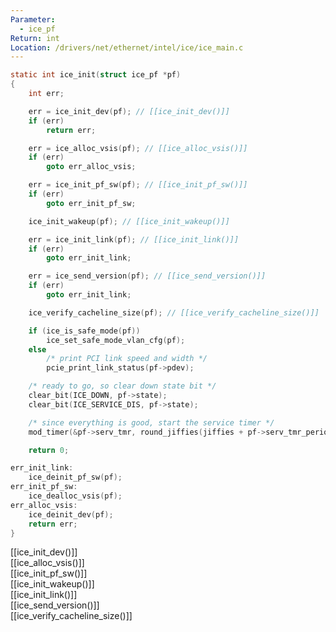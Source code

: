 ```yaml
---
Parameter:
  - ice_pf
Return: int
Location: /drivers/net/ethernet/intel/ice/ice_main.c
---
```


```c title=ice_init()
static int ice_init(struct ice_pf *pf)
{
	int err;

	err = ice_init_dev(pf); // [[ice_init_dev()]]
	if (err)
		return err;

	err = ice_alloc_vsis(pf); // [[ice_alloc_vsis()]]
	if (err)
		goto err_alloc_vsis;

	err = ice_init_pf_sw(pf); // [[ice_init_pf_sw()]]
	if (err)
		goto err_init_pf_sw;

	ice_init_wakeup(pf); // [[ice_init_wakeup()]]

	err = ice_init_link(pf); // [[ice_init_link()]]
	if (err)
		goto err_init_link;

	err = ice_send_version(pf); // [[ice_send_version()]]
	if (err)
		goto err_init_link;

	ice_verify_cacheline_size(pf); // [[ice_verify_cacheline_size()]]

	if (ice_is_safe_mode(pf))
		ice_set_safe_mode_vlan_cfg(pf);
	else
		/* print PCI link speed and width */
		pcie_print_link_status(pf->pdev);

	/* ready to go, so clear down state bit */
	clear_bit(ICE_DOWN, pf->state);
	clear_bit(ICE_SERVICE_DIS, pf->state);

	/* since everything is good, start the service timer */
	mod_timer(&pf->serv_tmr, round_jiffies(jiffies + pf->serv_tmr_period));

	return 0;

err_init_link:
	ice_deinit_pf_sw(pf);
err_init_pf_sw:
	ice_dealloc_vsis(pf);
err_alloc_vsis:
	ice_deinit_dev(pf);
	return err;
}
```

[[ice_init_dev()]]  
[[ice_alloc_vsis()]]  
[[ice_init_pf_sw()]]  
[[ice_init_wakeup()]]  
[[ice_init_link()]]  
[[ice_send_version()]]  
[[ice_verify_cacheline_size()]]
